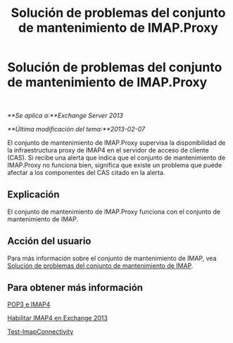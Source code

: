 ﻿---
title: Solución de problemas del conjunto de mantenimiento de IMAP.Proxy
TOCTitle: Solución de problemas del conjunto de mantenimiento de IMAP.Proxy
ms:assetid: 0edbfa5f-34cd-4bbd-ba23-c2b7d84762f8
ms:mtpsurl: https://technet.microsoft.com/es-es/library/ms.exch.scom.imap.proxy(v=EXCHG.150)
ms:contentKeyID: 53181901
ms.date: 10/08/2015
mtps_version: v=EXCHG.150
ms.translationtype: HT
---

# Solución de problemas del conjunto de mantenimiento de IMAP.Proxy

 

_**Se aplica a:**Exchange Server 2013_

_**Última modificación del tema:**2013-02-07_

El conjunto de mantenimiento de IMAP.Proxy supervisa la disponibilidad de la infraestructura proxy de IMAP4 en el servidor de acceso de cliente (CAS). Si recibe una alerta que indica que el conjunto de mantenimiento de IMAP.Proxy no funciona bien, significa que existe un problema que puede afectar a los componentes del CAS citado en la alerta.

## Explicación

El conjunto de mantenimiento de IMAP.Proxy funciona con el conjunto de mantenimiento de IMAP.

## Acción del usuario

Para más información sobre el conjunto de mantenimiento de IMAP, vea [Solución de problemas del conjunto de mantenimiento de IMAP](troubleshooting-imap-health-set.md).

## Para obtener más información

[POP3 e IMAP4](https://technet.microsoft.com/es-es/library/jj657728\(v=exchg.150\))

[Habilitar IMAP4 en Exchange 2013](https://technet.microsoft.com/es-es/library/bb124489\(v=exchg.150\))

[Test-ImapConnectivity](https://technet.microsoft.com/es-es/library/bb738126\(v=exchg.150\))

